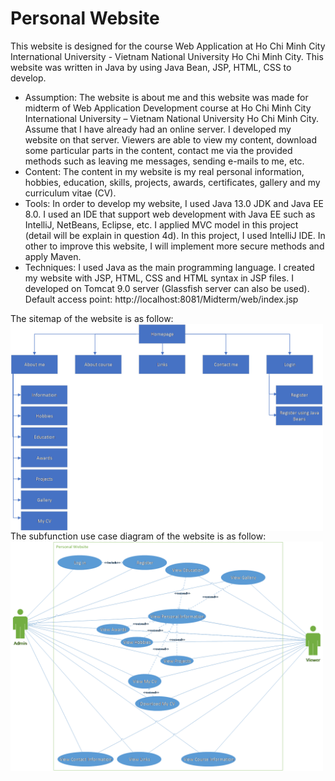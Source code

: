 # Personal Website
This website is designed for the course Web Application at Ho Chi Minh City International University - Vietnam National University Ho Chi Minh City. This website was written in Java by using Java Bean, JSP, HTML, CSS to develop. <br>
<ul>
  <li>Assumption: The website is about me and this website was made for midterm of Web Application Development course at Ho Chi Minh City International University – Vietnam National University Ho Chi Minh City. Assume that I have already had an online server. I developed my website on that server. Viewers are able to view my content, download some particular parts in the content, contact me via the provided methods such as leaving me messages, sending e-mails to me, etc.</li>
  <li>Content: The content in my website is my real personal information, hobbies, education, skills, projects, awards, certificates, gallery and my curriculum vitae (CV).</li>
  <li>Tools: In order to develop my website, I used Java 13.0 JDK and Java EE 8.0. I used an IDE that support web development with Java EE such as IntelliJ, NetBeans, Eclipse, etc. I applied MVC model in this project (detail will be explain in question 4d). In this project, I used IntelliJ IDE. In other to improve this website, I will implement more secure methods and apply Maven. </li>
  <li>Techniques: I used Java as the main programming language. I created my website with JSP, HTML, CSS and HTML syntax in JSP files. I developed on Tomcat 9.0 server (Glassfish server can also be used). Default access point: http://localhost:8081/Midterm/web/index.jsp </li>
</ul>
The sitemap of the website is as follow:<br>
<img align = "center" src = "/hierarchical diagram.png" width = "500"><br>
The subfunction use case diagram of the website is as follow:<br>
<img align = "center" src = "/use case.png" width = "500"><br>

